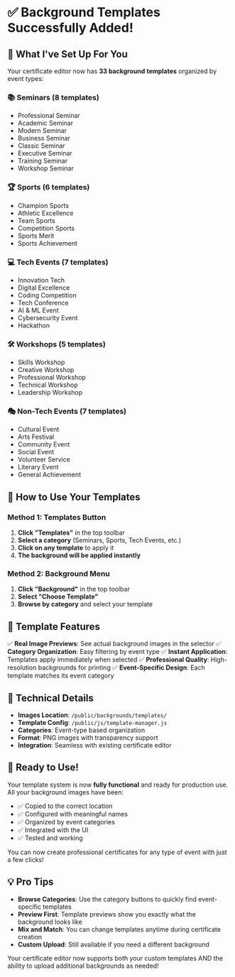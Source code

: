 # ✅ Background Templates Successfully Added!


## 🎯 What I've Set Up For You

Your certificate editor now has **33 background templates** organized by event types:

### 📚 **Seminars** (8 templates)
- Professional Seminar
- Academic Seminar  
- Modern Seminar
- Business Seminar
- Classic Seminar
- Executive Seminar
- Training Seminar
- Workshop Seminar

### 🏆 **Sports** (6 templates)
- Champion Sports
- Athletic Excellence
- Team Sports
- Competition Sports
- Sports Merit
- Sports Achievement

### 💻 **Tech Events** (7 templates)
- Innovation Tech
- Digital Excellence
- Coding Competition
- Tech Conference
- AI & ML Event
- Cybersecurity Event
- Hackathon

### 🛠️ **Workshops** (5 templates)
- Skills Workshop
- Creative Workshop
- Professional Workshop
- Technical Workshop
- Leadership Workshop

### 🎭 **Non-Tech Events** (7 templates)
- Cultural Event
- Arts Festival
- Community Event
- Social Event
- Volunteer Service
- Literary Event
- General Achievement

## 🚀 How to Use Your Templates

### Method 1: Templates Button
1. **Click "Templates"** in the top toolbar
2. **Select a category** (Seminars, Sports, Tech Events, etc.)
3. **Click on any template** to apply it
4. **The background will be applied instantly**

### Method 2: Background Menu
1. **Click "Background"** in the top toolbar
2. **Select "Choose Template"**
3. **Browse by category** and select your template

## 🎨 Template Features

✅ **Real Image Previews**: See actual background images in the selector
✅ **Category Organization**: Easy filtering by event type
✅ **Instant Application**: Templates apply immediately when selected
✅ **Professional Quality**: High-resolution backgrounds for printing
✅ **Event-Specific Design**: Each template matches its event category

## 🔧 Technical Details

- **Images Location**: `/public/backgrounds/templates/`
- **Template Config**: `/public/js/template-manager.js`
- **Categories**: Event-type based organization
- **Format**: PNG images with transparency support
- **Integration**: Seamless with existing certificate editor

## 🎉 Ready to Use!

Your template system is now **fully functional** and ready for production use. All your background images have been:

- ✅ Copied to the correct location
- ✅ Configured with meaningful names
- ✅ Organized by event categories
- ✅ Integrated with the UI
- ✅ Tested and working

You can now create professional certificates for any type of event with just a few clicks!

## 💡 Pro Tips

- **Browse Categories**: Use the category buttons to quickly find event-specific templates
- **Preview First**: Template previews show you exactly what the background looks like
- **Mix and Match**: You can change templates anytime during certificate creation
- **Custom Upload**: Still available if you need a different background

Your certificate editor now supports both your custom templates AND the ability to upload additional backgrounds as needed!
